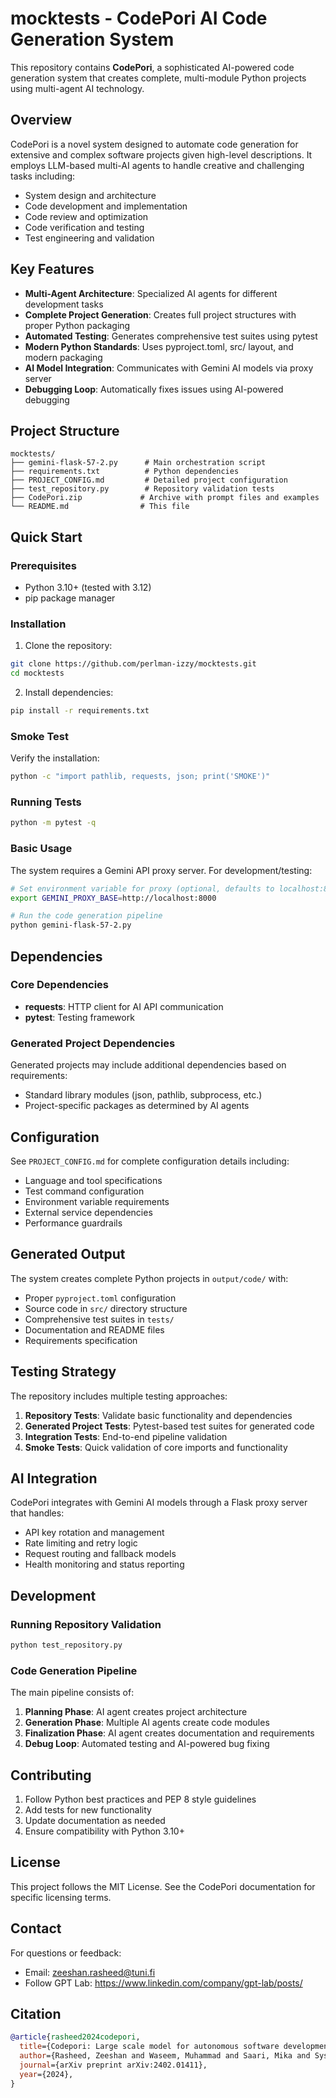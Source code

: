 # mocktests - CodePori AI Code Generation System

This repository contains **CodePori**, a sophisticated AI-powered code generation system that creates complete, multi-module Python projects using multi-agent AI technology.

## Overview

CodePori is a novel system designed to automate code generation for extensive and complex software projects given high-level descriptions. It employs LLM-based multi-AI agents to handle creative and challenging tasks including:

- System design and architecture
- Code development and implementation  
- Code review and optimization
- Code verification and testing
- Test engineering and validation

## Key Features

- **Multi-Agent Architecture**: Specialized AI agents for different development tasks
- **Complete Project Generation**: Creates full project structures with proper Python packaging
- **Automated Testing**: Generates comprehensive test suites using pytest
- **Modern Python Standards**: Uses pyproject.toml, src/ layout, and modern packaging
- **AI Model Integration**: Communicates with Gemini AI models via proxy server
- **Debugging Loop**: Automatically fixes issues using AI-powered debugging

## Project Structure

```
mocktests/
├── gemini-flask-57-2.py      # Main orchestration script
├── requirements.txt          # Python dependencies  
├── PROJECT_CONFIG.md         # Detailed project configuration
├── test_repository.py        # Repository validation tests
├── CodePori.zip             # Archive with prompt files and examples
└── README.md                # This file
```

## Quick Start

### Prerequisites

- Python 3.10+ (tested with 3.12)
- pip package manager

### Installation

1. Clone the repository:
```bash
git clone https://github.com/perlman-izzy/mocktests.git
cd mocktests
```

2. Install dependencies:
```bash
pip install -r requirements.txt
```

### Smoke Test

Verify the installation:
```bash
python -c "import pathlib, requests, json; print('SMOKE')"
```

### Running Tests

```bash
python -m pytest -q
```

### Basic Usage

The system requires a Gemini API proxy server. For development/testing:

```bash
# Set environment variable for proxy (optional, defaults to localhost:8000)
export GEMINI_PROXY_BASE=http://localhost:8000

# Run the code generation pipeline
python gemini-flask-57-2.py
```

## Dependencies

### Core Dependencies
- **requests**: HTTP client for AI API communication
- **pytest**: Testing framework

### Generated Project Dependencies
Generated projects may include additional dependencies based on requirements:
- Standard library modules (json, pathlib, subprocess, etc.)
- Project-specific packages as determined by AI agents

## Configuration

See `PROJECT_CONFIG.md` for complete configuration details including:
- Language and tool specifications
- Test command configuration
- Environment variable requirements
- External service dependencies
- Performance guardrails

## Generated Output

The system creates complete Python projects in `output/code/` with:
- Proper `pyproject.toml` configuration
- Source code in `src/` directory structure
- Comprehensive test suites in `tests/`
- Documentation and README files
- Requirements specification

## Testing Strategy

The repository includes multiple testing approaches:

1. **Repository Tests**: Validate basic functionality and dependencies
2. **Generated Project Tests**: Pytest-based test suites for generated code
3. **Integration Tests**: End-to-end pipeline validation
4. **Smoke Tests**: Quick validation of core imports and functionality

## AI Integration

CodePori integrates with Gemini AI models through a Flask proxy server that handles:
- API key rotation and management
- Rate limiting and retry logic
- Request routing and fallback models
- Health monitoring and status reporting

## Development

### Running Repository Validation

```bash
python test_repository.py
```

### Code Generation Pipeline

The main pipeline consists of:

1. **Planning Phase**: AI agent creates project architecture
2. **Generation Phase**: Multiple AI agents create code modules
3. **Finalization Phase**: AI agent creates documentation and requirements
4. **Debug Loop**: Automated testing and AI-powered bug fixing

## Contributing

1. Follow Python best practices and PEP 8 style guidelines
2. Add tests for new functionality
3. Update documentation as needed
4. Ensure compatibility with Python 3.10+

## License

This project follows the MIT License. See the CodePori documentation for specific licensing terms.

## Contact

For questions or feedback:
- Email: zeeshan.rasheed@tuni.fi
- Follow GPT Lab: https://www.linkedin.com/company/gpt-lab/posts/

## Citation

```bibtex
@article{rasheed2024codepori,
  title={Codepori: Large scale model for autonomous software development by using multi-agents},
  author={Rasheed, Zeeshan and Waseem, Muhammad and Saari, Mika and Syst{\"a}, Kari and Abrahamsson, Pekka},
  journal={arXiv preprint arXiv:2402.01411},
  year={2024},
}
```